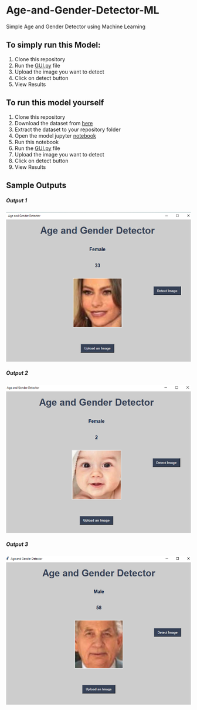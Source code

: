 # Age-and-Gender-Detector-ML
Simple Age and Gender Detector using Machine Learning

## To simply run this Model:
1. Clone this repository
2. Run the [GUI.py](https://github.com/jemma-mg/Age-and-Gender-Detector-ML/blob/main/GUI.py) file
3. Upload the image you want to detect
4. Click on detect button
5. View Results

## To run this model yourself
1. Clone this repository
2. Download the dataset from [here](https://www.kaggle.com/datasets/jangedoo/utkface-new)
3. Extract the dataset to your repository folder
4. Open the model jupyter [notebook](https://github.com/jemma-mg/Age-and-Gender-Detector-ML/blob/main/model-age-and-gender-detector.ipynb)
5. Run this notebook
6. Run the [GUI.py](https://github.com/jemma-mg/Age-and-Gender-Detector-ML/blob/main/GUI.py) file
7. Upload the image you want to detect
8. Click on detect button
9. View Results

## Sample Outputs
##### Output 1
![Sample Output 1](https://github.com/jemma-mg/Age-and-Gender-Detector-ML/blob/main/images/output_1.png)

##### Output 2
![Sample Output 2](https://github.com/jemma-mg/Age-and-Gender-Detector-ML/blob/main/images/output_2.png)

##### Output 3
![Sample Output 3](https://github.com/jemma-mg/Age-and-Gender-Detector-ML/blob/main/images/output_3.png)
